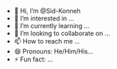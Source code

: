 - 👋 Hi, I’m @Sid-Konneh
- 👀 I’m interested in ...
- 🌱 I’m currently learning ...
- 💞️ I’m looking to collaborate on ...
- 📫 How to reach me ...
- 😄 Pronouns: He/Him/His...
- ⚡ Fun fact: ...

<!---
Sid-Konneh/Sid-Konneh is a ✨ special ✨ repository because its `README.md` (this file) appears on your GitHub profile.
You can click the Preview link to take a look at your changes.
--->
